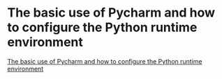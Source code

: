 # The basic use of Pycharm and how to configure the Python runtime environment
[The basic use of Pycharm and how to configure the Python runtime environment](https://aiwithcloud.com/2022/09/16/the_basic_use_of_pycharm_and_how_to_configure_the_python_runtime_environment/)